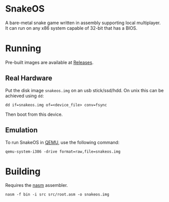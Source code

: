 # SnakeOS

A bare-metal snake game written in assembly supporting local multiplayer. It can run on any x86
system capable of 32-bit that has a BIOS.

# Running
Pre-built images are available at [Releases](https://github.com/hacrvlq/snakeos/releases).
## Real Hardware
Put the disk image `snakeos.img` on an usb stick/ssd/hdd. On unix this can be achieved using `dd`:
```
dd if=snakeos.img of=<device_file> conv=fsync
```
Then boot from this device.
## Emulation
To run SnakeOS in [QEMU](https://www.qemu.org), use the following command:
```
qemu-system-i386 -drive format=raw,file=snakeos.img
```

# Building
Requires the [nasm](https://nasm.us) assembler.
```
nasm -f bin -i src src/root.asm -o snakeos.img
```

